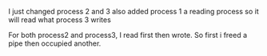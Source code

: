 I just changed process 2 and 3 also added process 1 a reading process so it will read what process 3 writes

For both process2 and process3,
I read first then wrote. So first i freed a pipe then occupied another.
